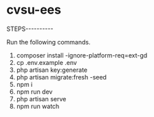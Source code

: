 # cvsu-ees
 
STEPS----------

Run the following commands.
1. composer install -ignore-platform-req=ext-gd
2. cp .env.example .env
3. php artisan key:generate
4. php artisan migrate:fresh -seed
5. npm i
6. npm run dev
7. php artisan serve
8. npm run watch